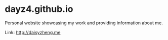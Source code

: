 # dayz4.github.io

Personal website showcasing my work and providing information about me.

Link: http://daisyzheng.me
